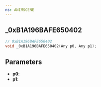 ```yaml
---
ns: ANIMSCENE
---
```

## _0xB1A196BAFE650402

```c
// 0xB1A196BAFE650402
void _0xB1A196BAFE650402(Any p0, Any p1);
```

## Parameters
* **p0**:
* **p1**:
